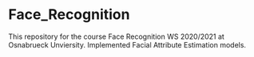 # Face_Recognition
This repository for the course Face Recognition WS 2020/2021 at Osnabrueck Unviersity. Implemented Facial Attribute Estimation models. 
